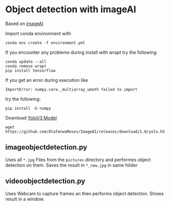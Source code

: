 # Object detection with imageAI

Based on [imageAI](http://imageai.org/)

Import conda environment with

```
conda env create -f environment.yml
```

If you encounter any problems during install with wrapt try the following:
```
conda update --all
conda remove wrapt
pip install tensorflow
```

If you get an error during execution like 
```
ImportError: numpy.core._multiarray_umath failed to import
```
try the following:
```
pip install -U numpy
```


Download [YoloV3 Model](https://github.com/OlafenwaMoses/ImageAI/releases/download/1.0/yolo.h5)

```
wget https://github.com/OlafenwaMoses/ImageAI/releases/download/1.0/yolo.h5
```


## imageobjectdetection.py
Uses all ```*.jpg``` Files from the ```pictures``` directory and performes object detection on them. Saves the result in ```*_new.jpg``` in same folder

## videoobjectdetection.py
Uses Webcam to capture frames an then performs object detection. Shows result in a window.